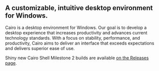 A customizable, intuitive desktop environment for Windows.
---
Cairo is a desktop environment for Windows. Our goal is to develop a desktop experience that increases productivity and advances current technology standards. With a focus on stability, performance, and productivity, Cairo aims to deliver an interface that exceeds expectations and delivers superior ease of use.

Shiny new Cairo Shell Milestone 2 builds are available [on the Releases page](https://github.com/dremin/cairoshell/releases).